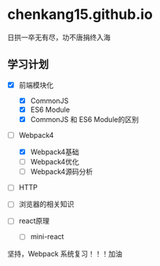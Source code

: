 # chenkang15.github.io

日拱一卒无有尽，功不唐捐终入海

## 学习计划

- [x] 前端模块化
  - [x] CommonJS
  - [x] ES6 Module
  - [x] CommonJS 和 ES6 Module的区别

- [ ] Webpack4
  - [x] Webpack4基础
  - [ ] Webpack4优化
  - [ ] Webpack4源码分析

- [ ] HTTP

- [ ] 浏览器的相关知识
- [ ] react原理
  - [ ] mini-react

坚持，Webpack 系统复习！！！加油